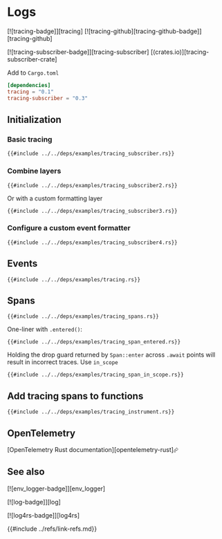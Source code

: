 # Logs

[![tracing-badge]][tracing] [![tracing-github][tracing-github-badge]][tracing-github]

[![tracing-subscriber-badge]][tracing-subscriber] [(crates.io)][tracing-subscriber-crate]

Add to `Cargo.toml`

```toml
[dependencies]
tracing = "0.1"
tracing-subscriber = "0.3"
```

## Initialization

### Basic tracing

```rust,editable,noplayground
{{#include ../../deps/examples/tracing_subscriber.rs}}
```

### Combine layers

```rust,editable,noplayground
{{#include ../../deps/examples/tracing_subscriber2.rs}}
```

Or with a custom formatting layer

```rust,editable,noplayground
{{#include ../../deps/examples/tracing_subscriber3.rs}}
```

### Configure a custom event formatter

```rust,editable,noplayground
{{#include ../../deps/examples/tracing_subscriber4.rs}}
```

## Events

```rust,editable,mdbook-runnable
{{#include ../../deps/examples/tracing.rs}}
```

## Spans

```rust,editable,mdbook-runnable
{{#include ../../deps/examples/tracing_spans.rs}}
```

One-liner with `.entered()`:

```rust,editable,mdbook-runnable
{{#include ../../deps/examples/tracing_span_entered.rs}}
```

Holding the drop guard returned by `Span::enter` across `.await` points will result in incorrect traces. Use `in_scope`

```rust,editable,mdbook-runnable
{{#include ../../deps/examples/tracing_span_in_scope.rs}}
```

## Add tracing spans to functions

```rust,editable,mdbook-runnable
{{#include ../../deps/examples/tracing_instrument.rs}}
```

## OpenTelemetry

[OpenTelemetry Rust documentation][opentelemetry-rust]⮳

## See also

[![env_logger-badge]][env_logger]

[![log-badge]][log]

[![log4rs-badge]][log4rs]

{{#include ../refs/link-refs.md}}
